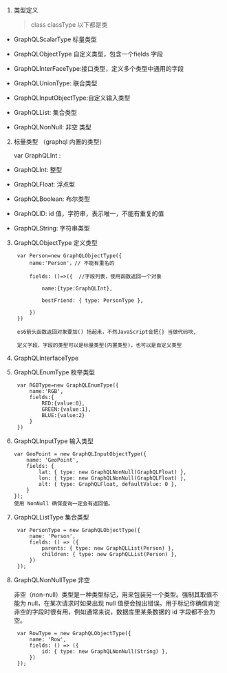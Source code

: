 1. 类型定义

   > class  classType 以下都是类

+ GraphQLScalarType 标量类型

+ GraphQLObjectType 自定义类型，包含一个fields 字段

+ GraphQLInterFaceType:接口类型，定义多个类型中通用的字段

+ GraphQLUnionType: 联合类型

+ GraphQLInputObjectType:自定义输入类型

+ GraphQLList: 集合类型

+ GraphQLNonNull: 非空 类型

2. 标量类型 （graphql 内置的类型）

   var GraphQLInt :

+ GraphQLInt: 整型

+ GraphQLFloat: 浮点型

+ GraphQLBoolean: 布尔类型

+ GraphQLID: id 值，字符串，表示唯一，不能有重复的值

+ GraphQLString: 字符串类型


3. GraphQLObjectType 定义类型

        var Person=new GraphQLObjectType({
            name:'Person'，// 不能有重名的

            fields: ()=>({  //字段列表，使用函数返回一个对象

                name:{type:GraphQLInt},

                bestFriend: { type: PersonType },

            })
        })

        es6箭头函数返回对象要加() 括起来，不然JavaScript会把{} 当做代码块,

        定义字段，字段的类型可以是标量类型(内置类型)，也可以是自定义类型

4. GraphQLInterfaceType

5. GraphQLEnumType 枚举类型

        var RGBType=new GraphQLEnumType({
            name:'RGB',
            fields:{
                RED:{value:0},
                GREEN:{value:1},
                BLUE:{value:2}
            }
        })

 6. GraphQLInputType 输入类型

        var GeoPoint = new GraphQLInputObjectType({
            name: 'GeoPoint',
            fields: {
                lat: { type: new GraphQLNonNull(GraphQLFloat) },
                lon: { type: new GraphQLNonNull(GraphQLFloat) },
                alt: { type: GraphQLFloat, defaultValue: 0 },
            }
        });
        使用 NonNull 确保查询一定会有返回值。

7. GraphQLListType 集合类型

        var PersonType = new GraphQLObjectType({
            name: 'Person',
            fields: () => ({
                parents: { type: new GraphQLList(Person) },
                children: { type: new GraphQLList(Person) },
            })
        });

8. GraphQLNonNullType 非空
 
    非空（non-null）类型是一种类型标记，用来包装另一个类型。强制其取值不能为 null，在某次请求时如果出现 null 值便会抛出错误。用于标记你确信肯定非空的字段时很有用，例如通常来说，数据库里某条数据的 id 字段都不会为空。

        var RowType = new GraphQLObjectType({
            name: 'Row',
            fields: () => ({
                id: { type: new GraphQLNonNull(String) },
            })
        });